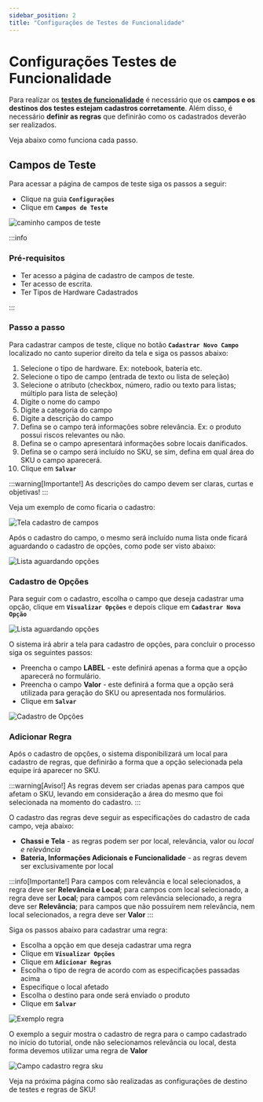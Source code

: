 ```yaml
---
sidebar_position: 2
title: "Configurações de Testes de Funcionalidade"
---
```


# Configurações Testes de Funcionalidade

Para realizar os **[testes de funcionalidade](docs\functionality_test\test.md)** é necessário que os **campos e os destinos dos testes estejam cadastros corretamente**. Além disso, é necessário **definir as regras** que definirão como os cadastrados deverão ser realizados.

Veja abaixo como funciona cada passo.

## Campos de Teste

Para acessar a página de campos de teste siga os passos a seguir:

- Clique na guia **`Configurações`**
- Clique em **`Campos de Teste`**

![caminho campos de teste](/img/images/aba_campos_teste.png)

:::info

### Pré-requisitos

- Ter acesso a página de cadastro de campos de teste.
- Ter acesso de escrita.
- Ter Tipos de Hardware Cadastrados

:::

### Passo a passo

Para cadastrar campos de teste, clique no botão **`Cadastrar Novo Campo`** localizado no canto superior direito da tela e siga os passos abaixo:

1. Selecione o tipo de hardware. Ex: notebook, bateria etc.
2. Selecione o tipo de campo (entrada de texto ou lista de seleção)
3. Selecione o atributo (checkbox, número, radio ou texto para listas; múltiplo para lista de seleção)
4. Digite o nome do campo
5. Digite a categoria do campo
6. Digite a descrição do campo
7. Defina se o campo terá informações sobre relevância. Ex: o produto possui riscos relevantes ou não.
8. Defina se o campo apresentará informações sobre locais danificados.
9. Defina se o campo será incluído no SKU, se sim, defina em qual área do SKU o campo aparecerá.
10. Clique em **`Salvar`**

:::warning[Importante!]
As descrições do campo devem ser claras, curtas e objetivas!
:::

Veja um exemplo de como ficaria o cadastro:

![Tela cadastro de campos](/img/images/cadastro_campo.png)

Após o cadastro do campo, o mesmo será incluído numa lista onde ficará aguardando o cadastro de opções, como pode ser visto abaixo:

![Lista aguardando opções](/img/images/cadastro_opcoes.png)

### Cadastro de Opções

Para seguir com o cadastro, escolha o campo que deseja cadastrar uma opção, clique em **`Visualizar Opções`** e depois clique em **`Cadastrar Nova Opção`**

![Lista aguardando opções](/img/images/cadastrar_opcoes.png)

O sistema irá abrir a tela para cadastro de opções, para concluir o processo siga os seguintes passos:

- Preencha o campo **LABEL** - este definirá apenas a forma que a opção aparecerá no formulário.
- Preencha o campo **Valor** - este definirá a forma que a opção será utilizada para geração do SKU ou apresentada nos formulários.
- Clique em **`Salvar`**

![Cadastro de Opções](/img/images/opcao-cadastrada.png)

### Adicionar Regra

Após o cadastro de opções, o sistema disponibilizará um local para cadastro de regras, que definirão a forma que a opção selecionada pela equipe irá aparecer no SKU.

:::warning[Aviso!]
As regras devem ser criadas apenas para campos que afetam o SKU, levando em consideração a área do mesmo que foi selecionada na momento do cadastro.
:::

O cadastro das regras deve seguir as especificações do cadastro de cada campo, veja abaixo:

- **Chassi e Tela** - as regras podem ser por local, relevância, valor ou _local e relevância_
- **Bateria, Informações Adicionais e Funcionalidade** - as regras devem ser exclusivamente por local

:::info[Importante!]
Para campos com relevância e local selecionados, a regra deve ser **Relevância e Local**; para campos com local selecionado, a regra deve ser **Local**; para campos com relevância selecionado, a regra deve ser **Relevância**; para campos que não possuírem nem relevância, nem local selecionados, a regra deve ser **Valor**
:::

Siga os passos abaixo para cadastrar uma regra:

- Escolha a opção em que deseja cadastrar uma regra
- Clique em **`Visualizar Opções`**
- Clique em **`Adicionar Regras`**
- Escolha o tipo de regra de acordo com as especificações passadas acima
- Especifique o local afetado
- Escolha o destino para onde será enviado o produto
- Clique em **`Salvar`**

![Exemplo regra](/img/images/exemplo_regra.png)

O exemplo a seguir mostra o cadastro de regra para o campo cadastrado no início do tutorial, onde não selecionamos relevância ou local, desta forma devemos utilizar uma regra de **Valor**

![Campo cadastro regra sku](/img/images/regra_sku.png)

Veja na próxima página como são realizadas as configurações de destino de testes e regras de SKU!
